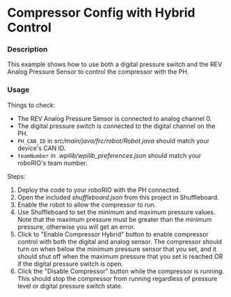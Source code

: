 # Compressor Config with Hybrid Control

### Description
This example shows how to use both a digital pressure switch and the REV Analog Pressure Sensor to control the compressor with the PH.

### Usage
Things to check:
* The REV Analog Pressure Sensor is connected to analog channel 0.
* The digital pressure switch is connected to the digital channel on the PH.
* `PH_CAN_ID` in _src/main/java/frc/robot/Robot.java_ should match your device's CAN ID.
* `teamNumber` in _.wpilib/wpilib_preferences.json_ should match your roboRIO's team number.

Steps:
1. Deploy the code to your roboRIO with the PH connected.
2. Open the included _shuffleboard.json_ from this project in Shuffleboard.
3. Enable the robot to allow the compressor to run.
4. Use Shuffleboard to set the minimum and maximum pressure values. Note that the maximum pressure must be greater than the minimum pressure, otherwise you will get an error.
5. Click to "Enable Compressor Hybrid" button to enable compressor control with both the digital and analog sensor. The compressor should turn on when below the minimum pressure sensor that you set, and it should shut off when the maximum pressure that you set is reached OR if the digital pressure switch is open.
6. Click the "Disable Compressor" button while the compressor is running. This should stop the compressor from running regardless of pressure level or digital pressure switch state.